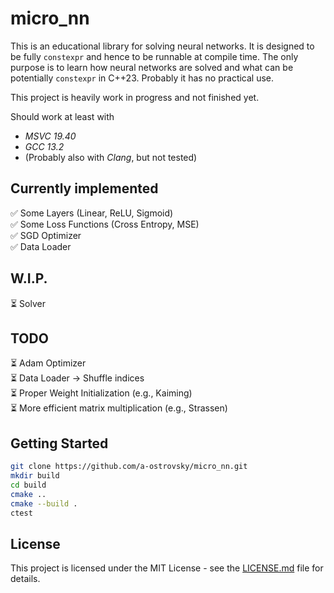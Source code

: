 # micro_nn

This is an educational library for solving neural networks. It is designed to be fully `constexpr` and hence to be runnable at compile time. The only purpose is to learn how neural networks are solved and what can be potentially `constexpr` in C++23. Probably it has no practical use.

This project is heavily work in progress and not finished yet.

Should work at least with
- *MSVC 19.40*
- *GCC 13.2*
- (Probably also with *Clang*, but not tested)

## Currently implemented

✅ Some Layers (Linear, ReLU, Sigmoid)<br/>
✅ Some Loss Functions (Cross Entropy, MSE)<br/>
✅ SGD Optimizer<br/>
✅ Data Loader<br/>

## W.I.P.

⏳ Solver<br/>

## TODO
⏳ Adam Optimizer<br/>
⏳ Data Loader -> Shuffle indices<br/>
⏳ Proper Weight Initialization (e.g., Kaiming)<br/>
⏳ More efficient matrix multiplication (e.g., Strassen)<br/>

## Getting Started
```bash
git clone https://github.com/a-ostrovsky/micro_nn.git
mkdir build
cd build 
cmake ..
cmake --build .
ctest
```

## License
This project is licensed under the MIT License - see the [LICENSE.md](LICENSE.md) file for details.
